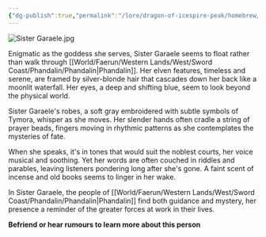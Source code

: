 ```yaml
---
{"dg-publish":true,"permalink":"/lore/dragon-of-icespire-peak/homebrew/npcs/phandalin/sister-garaele/"}
---
```


![Sister Garaele.jpg](/img/user/Images/Characters/npcs/Phandalin/Shrine%20Of%20Luck/Sister%20Garaele.jpg)

Enigmatic as the goddess she serves, Sister Garaele seems to float rather than walk through [[World/Faerun/Western Lands/West/Sword Coast/Phandalin/Phandalin\|Phandalin]]. Her elven features, timeless and serene, are framed by silver-blonde hair that cascades down her back like a moonlit waterfall. Her eyes, a deep and shifting blue, seem to look beyond the physical world.

Sister Garaele's robes, a soft gray embroidered with subtle symbols of Tymora, whisper as she moves. Her slender hands often cradle a string of prayer beads, fingers moving in rhythmic patterns as she contemplates the mysteries of fate.

When she speaks, it's in tones that would suit the noblest courts, her voice musical and soothing. Yet her words are often couched in riddles and parables, leaving listeners pondering long after she's gone. A faint scent of incense and old books seems to linger in her wake.

In Sister Garaele, the people of [[World/Faerun/Western Lands/West/Sword Coast/Phandalin/Phandalin\|Phandalin]] find both guidance and mystery, her presence a reminder of the greater forces at work in their lives.

**Befriend or hear rumours to learn more about this person**